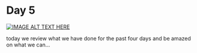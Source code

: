 # Day 5

[![IMAGE ALT TEXT HERE](https://img.youtube.com/vi/YOUTUBE_VIDEO_ID_HERE/0.jpg)](https://www.youtube.com/watch?v=YOUTUBE_VIDEO_ID_HERE)

today we review what we have done for the past four days and be amazed on what we can...
